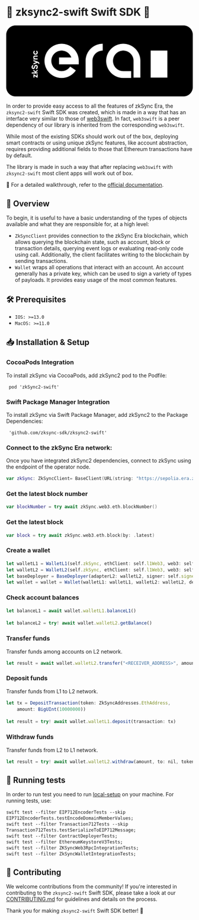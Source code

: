 # 🚀 zksync2-swift Swift SDK 🚀

![Era Logo](https://github.com/matter-labs/era-contracts/raw/main/eraLogo.svg)

In order to provide easy access to all the features of zkSync Era, the `zksync2-swift` Swift SDK was created,
which is made in a way that has an interface very similar to those of [web3swift](https://github.com/web3swift-team/web3swift). In
fact, `web3swift` is a peer dependency of our library is inherited from the corresponding `web3swift`.

While most of the existing SDKs should work out of the box, deploying smart contracts or using unique zkSync features,
like account abstraction, requires providing additional fields to those that Ethereum transactions have by default.

The library is made in such a way that after replacing `web3swift` with `zksync2-swift` most client apps will work out of
box.

🔗 For a detailed walkthrough, refer to the [official documentation](https://docs.zksync.io/build/sdks/swift/getting-started.html).

## 📌 Overview

To begin, it is useful to have a basic understanding of the types of objects available and what they are responsible for, at a high level:

-   `ZkSyncClient` provides connection to the zkSync Era blockchain, which allows querying the blockchain state, such as account, block or transaction details,
    querying event logs or evaluating read-only code using call. Additionally, the client facilitates writing to the blockchain by sending
    transactions.
-   `Wallet` wraps all operations that interact with an account. An account generally has a private key, which can be used to sign a variety of
    types of payloads. It provides easy usage of the most common features.

## 🛠 Prerequisites

- `IOS: >=13.0`
- `MacOS: >=11.0`

## 📥 Installation & Setup

### CocoaPods Integration

To install zkSync via CocoaPods, add zkSync2 pod to the Podfile:

```
 pod 'zkSync2-swift'
```

### Swift Package Manager Integration

To install zkSync via Swift Package Manager, add zkSync2 to the Package Dependencies:

```
 'github.com/zksync-sdk/zksync2-swift'
```

### Connect to the zkSync Era network:

Once you have integrated zkSync2 dependencies, connect to zkSync using the endpoint of the operator node.

```swift
var zkSync: ZkSyncClient= BaseClient(URL(string: "https://sepolia.era.zksync.dev"))
```

### Get the latest block number

```swift
var blockNumber = try await zkSync.web3.eth.blockNumber()
```

### Get the latest block

```swift
var block = try await zkSync.web3.eth.block(by: .latest)
```

### Create a wallet

```ts
let walletL1 = WalletL1(self.zkSync, ethClient: self.l1Web3, web3: self.l1Web3.web3, ethSigner: self.signer)
let walletL2 = WalletL2(self.zkSync, ethClient: self.l1Web3, web3: self.zkSync.web3, ethSigner: self.signerL2)
let baseDeployer = BaseDeployer(adapterL2: walletL2, signer: self.signerL2)
let wallet = wallet = Wallet(walletL1: walletL1, walletL2: walletL2, deployer: baseDeployer)
```

### Check account balances

```ts
let balanceL1 = await wallet.walletL1.balanceL1()

let balanceL2 = try! await wallet.walletL2.getBalance()
```

### Transfer funds

Transfer funds among accounts on L2 network.

```ts
let result = await wallet.walletL2.transfer("<RECEIVER_ADDRESS>", amount: BigUInt(10000000))
```

### Deposit funds

Transfer funds from L1 to L2 network.

```ts
let tx = DepositTransaction(token: ZkSyncAddresses.EthAddress, 
    amount: BigUInt(10000000))
        
let result = try! await wallet.walletL1.deposit(transaction: tx)
```

### Withdraw funds

Transfer funds from L2 to L1 network.

```ts
let result = try! await wallet.walletL2.withdraw(amount, to: nil, token: ZkSyncAddresses.EthAddress)
```

## 🤖 Running tests

In order to run test you need to run [local-setup](https://github.com/matter-labs/local-setup) on your machine.
For running tests, use:

```shell
swift test --filter EIP712EncoderTests --skip EIP712EncoderTests.testEncodeDomainMemberValues;
swift test --filter Transaction712Tests --skip Transaction712Tests.testSerializeToEIP712Message;
swift test --filter ContractDeployerTests;
swift test --filter EthereumKeystoreV3Tests;
swift test --filter ZKSyncWeb3RpcIntegrationTests;
swift test --filter ZkSyncWalletIntegrationTests;
```

## 🤝 Contributing

We welcome contributions from the community! If you're interested in contributing to the `zksync2-swift` Swift SDK,
please take a look at our [CONTRIBUTING.md](./.github/CONTRIBUTING.md) for guidelines and details on the process.

Thank you for making `zksync2-swift` Swift SDK better! 🙌